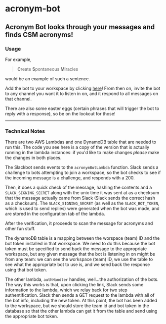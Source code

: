 # acronym-bot
## Acronym Bot looks through your messages and finds CSM acronyms!
### Usage
For example, 
> **C**reate **S**pontaneous **M**iracles

would be an example of such a sentence.

Add the bot to your workspace by clicking [here](https://slack.com/oauth/v2/authorize?scope=chat%3Awrite%2Creactions%3Aread%2Creactions%3Awrite%2Cgroups%3Ahistory%2Cchannels%3Amanage%2Cchannels%3Aread%2Cchannels%3Ahistory%2Capp_mentions%3Aread&user_scope=&redirect_uri=https%3A%2F%2Fxhj75964b4.execute-api.us-east-1.amazonaws.com%2Fprod%2Fauth&client_id=843452174659.6407286023969&_gl=1*gq3iwl*_gcl_au*NTYwMjMxMDA5LjE3MTk1MDMyODU.*_ga*Nzk1MDg5MjAzLjE2Njg3MTYzNDU.*_ga_QTJQME5M5D*MTcyMDQ1Mzk2My4xMDIuMS4xNzIwNDU0MTczLjAuMC4w)! From then on, invite the bot to any channel you want it to listen in on, and it respond to all messages on that channel. 

There are also some easter eggs (certain phrases that will trigger the bot to reply with a response), so be on the lookout for those!

---

### Technical Notes
There are two AWS Lambdas and one DynamoDB table that are needed to run this. The code you see here is a copy of the version that is actually running in the lambda instances: if you'd like to make changes _please_ make the changes in both places.  

The Slackbot sends events to the `acronymBotLambda` function. Slack sends a challenge to bots attempting to join a workspace, so the bot checks to see if the incoming message is a challenge, and respends with a 200.

Then, it does a quick check of the message, hashing the contents and a `SLACK_SIGNING_SECRET` along with the unix time it was sent at as a checksum that the message actually came from Slack (Slack sends the correct hash as a checksum). The `SLACK_SIGNING_SECRET` (as well as the `SLACK_BOT_TOKEN`, which is used to send replies) were generated when the bot was made, and are stored in the configuration tab of the lambda.

After the verification, it proceeds to scan the message for acronyms and other fun stuff.

The dynamoDB table is a mapping between the worspace (team) ID and the bot token installed in that workspace. We need to do this because the bot token must be specified to send back the message to the appropriate workspace, but any given message that the bot is listening in on might be from any team: we can see the workspace (team) ID, we use the table to see what the appropriate bot to use is, and we send back the response using that bot token.

The other lambda, `authHandler` handles, well...the authorization of the bots. The way this works is that, upon clicking the link, Slack sends some information to the lambda, which we relay back for two step authentification. Slack then sends a GET request to the lambda with all of the bot info, including the new token. At this point, the bot has been added to the workspace, but we should store the team id and bot token in the database so that the other lambda can get it from the table and send using the appropriate bot token.